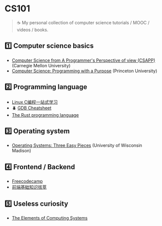 # CS101
> :coffee: My personal collection of computer science tutorials / MOOC / videos / books. 

## :one: Computer science basics
+ [Computer Science from A Programmer's Perspective of view (CSAPP)](https://scs.hosted.panopto.com/Panopto/Pages/Sessions/List.aspx#folderID=%22b96d90ae-9871-4fae-91e2-b1627b43e25e%22) (Carnegie Mellon University)
+ [Computer Science: Programming with a Purpose](https://www.coursera.org/learn/cs-programming-java/) (Princeton University)

## :two: Programming language 
+ [Linux C编程一站式学习](http://akaedu.github.io/book/index.html)
+ :beetle: [GDB Cheatsheet](gdbtips.md)
+ [The Rust programming language](https://doc.rust-lang.org/book/)

## :three: Operating system
+ [Operating Systems: Three Easy Pieces](http://pages.cs.wisc.edu/~remzi/OSTEP/) (University of Wisconsin Madison)

## :four: Frontend / Backend
+ [Freecodecamp](https://www.freecodecamp.org/)
+ [前端基础知识拔萃](webEssence.md)

## :five: Useless curiosity
+ [The Elements of Computing Systems](https://www.amazon.com/gp/product/0262640686/ref=ppx_yo_dt_b_asin_title_o09__o00_s00?ie=UTF8&psc=1)
